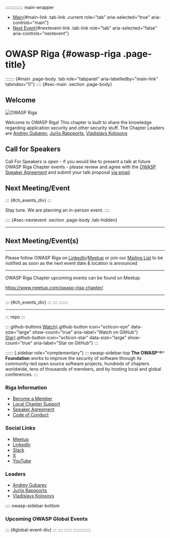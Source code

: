 :::::::::::::: main-wrapper
- [Main](#div-main){#main-link .tab-link .current role="tab"
  aria-selected="true" aria-controls="main"}
- [Next Event](#div-nextevent){#nextevent-link .tab-link role="tab"
  aria-selected="false" aria-controls="nextevent"}

# OWASP Riga {#owasp-riga .page-title}

::::::: {#main .page-body .tab role="tabpanel" aria-labelledby="main-link" tabindex="0"}
:::: {#sec-main .section .page-body}
## Welcome

![OWASP Riga](assets/images/OWASP%20Riga%20Chapter%20Logo2.png)

Welcome to OWASP Riga! This chapter is built to share the knowledge
regarding application security and other security stuff. The Chapter
Leaders are [Andrey
Gubarev](../cdn-cgi/l/email-protection.html#6809060c1a0d11460f1d0a091a0d1e28071f091b1846071a0f),
[Jurijs
Rapoports](../cdn-cgi/l/email-protection.html#90fae5e2f9fae3bee2f1e0ffe0ffe2e4e3d0ffe7f1e3e0beffe2f7),
[Vladislavs
Kolosovs](../cdn-cgi/l/email-protection.html#196f75787d706a75786f6a37727675766a766f6a59766e786a6937766b7e)

## Call for Speakers

Call For Speakers is open - if you would like to present a talk at
future OWASP Riga Chapter events - please review and agree with the
[OWASP Speaker Agreement](../www-policy/legal/speaker-agreement.html)
and submit your talk proposal [via
email](../cdn-cgi/l/email-protection.html#711e061002015c031816105c12191001051403311e061002015f1e0316).

## Next Meeting/Event

::: {#ch_events_div}
:::

Stay tune. We are planning an in-person event.
::::

:::: {#sec-nextevent .section .page-body .tab-hidden}

------------------------------------------------------------------------

## Next Meeting/Event(s)

------------------------------------------------------------------------

Please follow OWASP Riga on
[LinkedIn](https://www.linkedin.com/company/owasp-riga/)/[Meetup](https://www.meetup.com/owasp-riga-chapter/)
or join our [Mailing
List](https://groups.google.com/a/owasp.org/forum/#!forum/owasp-riga-chapter)
to be notified as soon as the next event date & location is announced

------------------------------------------------------------------------

OWASP Riga Chapter upcoming events can be found on Meetup:

<https://www.meetup.com/owasp-riga-chapter/>

------------------------------------------------------------------------

::: {#ch_events_div}
:::
::::
:::::::

------------------------------------------------------------------------

::: repo
:::

::: github-buttons
[Watch](https://github.com/owasp/www-chapter-riga/subscription){.github-button
icon="octicon-eye" data-size="large" show-count="true"
aria-label="Watch on GitHub"}
[Star](https://github.com/owasp/www-chapter-riga){.github-button
icon="octicon-star" data-size="large" show-count="true"
aria-label="Star on GitHub"}
:::

:::::: {.sidebar role="complementary"}
::: owasp-sidebar-top
**The OWASP^®^ Foundation** works to improve the security of software
through its community-led open source software projects, hundreds of
chapters worldwide, tens of thousands of members, and by hosting local
and global conferences.
:::

### Riga Information

- [Become a Member](https://www.owasp.org/index.php/Membership)
- [Local Chapter Support](../donate/index.html)
- [Speaker Agreement](../www-policy/legal/speaker-agreement.html)
- [Code of Conduct](../www-policy/operational/conferences-events-2.html)

### Social Links

- [Meetup](https://www.meetup.com/owasp-riga-chapter/)
- [LinkedIn](https://www.linkedin.com/company/owasp-riga/)
- [Slack](https://join.slack.com/t/owasp-ykq5161/shared_invite/zt-2otlgp4w5-q0yMuXRE2UwRW0c__V2GzA)
- [X](https://x.com/OWASPRiga)
- [YouTube](https://www.youtube.com/@OWASPRiga)

### Leaders

- [Andrey
  Gubarev](../cdn-cgi/l/email-protection.html#5f3e313b2d3a2671382a3d3e2d3a291f30283e2c2f71302d38)
- [Jurijs
  Rapoports](../cdn-cgi/l/email-protection.html#d4bea1a6bdbea7faa6b5a4bba4bba6a0a794bba3b5a7a4fabba6b3)
- [Vladislavs
  Kolosovs](../cdn-cgi/l/email-protection.html#55233934313c26393423267b3e3a393a263a2326153a223426257b3a2732)

:::: owasp-sidebar-bottom
### Upcoming OWASP Global Events

::: {#global-event-div}
:::
::::
::::::
::::::::::::::
